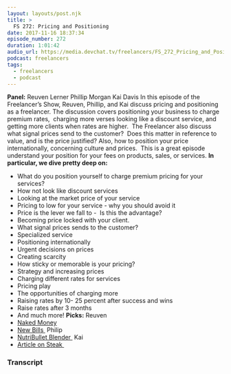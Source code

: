```yaml
---
layout: layouts/post.njk
title: >
  FS 272: Pricing and Positioning
date: 2017-11-16 18:37:34
episode_number: 272
duration: 1:01:42
audio_url: https://media.devchat.tv/freelancers/FS_272_Pricing_and_Positioning.mp3
podcast: freelancers
tags:
  - freelancers
  - podcast
---
```


**Panel:** Reuven Lerner Phillip Morgan Kai Davis In this episode of the Freelancer’s Show, Reuven, Phillip, and Kai discuss pricing and positioning as a freelancer. The discussion covers positioning your business to charge premium rates,&nbsp; charging more verses looking like a discount service, and getting more clients when rates are higher.&nbsp; The Freelancer also discuss what signal prices send to the customer?&nbsp; Does this matter in reference to value, and is the price justified? Also, how to position your price internationally, concerning culture and prices.&nbsp; This is a great episode understand your position for your fees on products, sales, or services. **In particular, we dive pretty deep on:**

- What do you position yourself to charge premium pricing for your services?
- How not look like discount services
- Looking at the market price of your service
- Pricing to low for your service - why you should avoid it
- Price is the lever we fall to -&nbsp; Is this the advantage?
- Becoming price locked with your client.
- What signal prices sends to the customer?
- Specialized service
- Positioning internationally
- Urgent decisions on prices
- Creating scarcity
- How sticky or memorable is your pricing?
- Strategy and increasing prices
- Charging different rates for services
- Pricing play
- The opportunities of charging more
- Raising rates by 10- 25 percent after success and wins
- Raise rates after 3 months
- And much more!
  **Picks:** Reuven
- [Naked Money](https://books.wwnorton.com/books/Naked-Money/)
- [New Bills&nbsp;](https://www.youtube.com/watch?v=J2CKHH_KKGE)
  Philip
- [NutriBullet Blender&nbsp;](https://www.amazon.com/gp/product/B01N6PO7P0/ref=oh_aui_detailpage_o00_s00?ie=UTF8&psc=1)
  Kai
- [Article on Steak&nbsp;](https://idlewords.com/2006/04/argentina_on_two_steaks_a_day.htm)

### Transcript

&nbsp;
